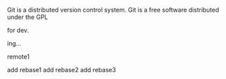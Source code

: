 Git is a distributed version control system.
Git is a free software distributed under the GPL

for dev.

ing...

remote1

add rebase1
add rebase2
add rebase3

